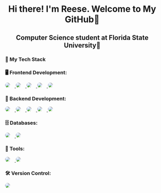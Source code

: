 <div align="center">
  <h1>Hi there! I'm Reese. Welcome to My GitHub👋</h1>
</div>

<div align="center">
  <h2>Computer Science student at Florida State University🍢</h2>
</div>

### 🚀 My Tech Stack

### 🖥️ Frontend Development:
<p>
  <a href="https://www.javascript.com/" target="_blank">
    <img src="https://img.shields.io/badge/JavaScript-F7DF1E?style=for-the-badge&logo=javascript&logoColor=black" style="border-radius: 20px; margin-right: 15px; border: none;" />
  </a>
  <a href="https://www.typescriptlang.org/" target="_blank">
    <img src="https://img.shields.io/badge/TypeScript-007ACC?style=for-the-badge&logo=typescript&logoColor=white" style="border-radius: 20px; margin-right: 15px; border: none;" />
  </a>
  <a href="https://reactjs.org/" target="_blank">
    <img src="https://img.shields.io/badge/React-61DAFB?style=for-the-badge&logo=react&logoColor=white" style="border-radius: 20px; margin-right: 15px; border: none;" />
  </a>
  <a href="https://nextjs.org/" target="_blank">
    <img src="https://img.shields.io/badge/Next.js-000000?style=for-the-badge&logo=nextdotjs&logoColor=white" style="border-radius: 20px; margin-right: 15px; border: none;" />
  </a>
  <a href="https://webflow.com/" target="_blank">
    <img src="https://img.shields.io/badge/Webflow-4353FF?style=for-the-badge&logo=webflow&logoColor=white" style="border-radius: 20px; border: none;" />
  </a>
</p>

### 🔧 Backend Development:
<p>
  <a href="https://nodejs.org/" target="_blank">
    <img src="https://img.shields.io/badge/Node.js-339933?style=for-the-badge&logo=nodedotjs&logoColor=white" style="border-radius: 20px; margin-right: 15px; border: none;" />
  </a>
  <a href="https://flask.palletsprojects.com/" target="_blank">
    <img src="https://img.shields.io/badge/Flask-000000?style=for-the-badge&logo=flask&logoColor=white" style="border-radius: 20px; margin-right: 15px; border: none;" />
  </a>
  <a href="https://www.python.org/" target="_blank">
    <img src="https://img.shields.io/badge/Python-3776AB?style=for-the-badge&logo=python&logoColor=white" style="border-radius: 20px; margin-right: 15px; border: none;" />
  </a>
  <a href="https://www.rust-lang.org/" target="_blank">
    <img src="https://img.shields.io/badge/Rust-000000?style=for-the-badge&logo=rust&logoColor=white" style="border-radius: 20px; margin-right: 15px; border: none;" />
  </a>
  <a href="https://isocpp.org/" target="_blank">
    <img src="https://img.shields.io/badge/C++-00599C?style=for-the-badge&logo=cplusplus&logoColor=white" style="border-radius: 20px; border: none;" />
  </a>
</p>

### 🗄️ Databases:
<p>
  <a href="https://www.postgresql.org/" target="_blank">
    <img src="https://img.shields.io/badge/PostgreSQL-4169E1?style=for-the-badge&logo=postgresql&logoColor=white" style="border-radius: 20px; margin-right: 15px; border: none;" />
  </a>
  <a href="https://supabase.com/" target="_blank">
    <img src="https://img.shields.io/badge/Supabase-3ECF8E?style=for-the-badge&logo=supabase&logoColor=white" style="border-radius: 20px; border: none;" />
  </a>
</p>

### 🧰 Tools:
<p>
  <a href="https://aws.amazon.com/" target="_blank">
    <img src="https://img.shields.io/badge/AWS-232F3E?style=for-the-badge&logo=amazonaws&logoColor=white" style="border-radius: 20px; margin-right: 15px; border: none;" />
  </a>
  <a href="https://www.docker.com/" target="_blank">
    <img src="https://img.shields.io/badge/Docker-2496ED?style=for-the-badge&logo=docker&logoColor=white" style="border-radius: 20px; margin-right: 15px; border: none;" />
  </a>
</p>

### 🛠️ Version Control:
<p>
  <a href="https://git-scm.com/" target="_blank">
    <img src="https://img.shields.io/badge/Git-F05032?style=for-the-badge&logo=git&logoColor=white" style="border-radius: 20px; border: none;" />
  </a>
</p>






